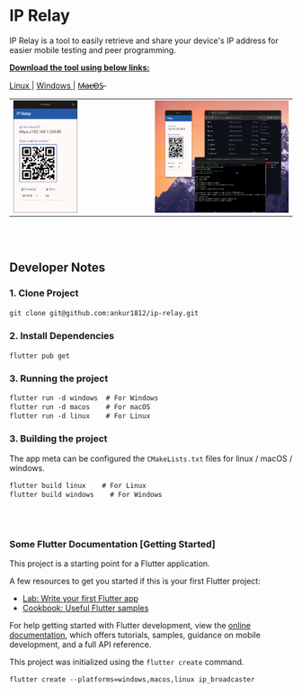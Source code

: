 # IP Relay

IP Relay is a tool to easily retrieve and share your device's IP address for easier mobile testing and peer programming.

<b> <u>Download the tool using below links: </u> </b>
<br>

<a href="https://github.com/ankur1812/ip-relay/raw/refs/heads/main/app-bundles/linux/ip_relay_v0.0.1.tar.xz" download>
  Linux
</a>
| 
<a href="https://github.com/ankur1812/ip-relay/raw/refs/heads/main/app-bundles/win/ip_relay_v0.0.1.zip" download>
  Windows
</a>
| 
<a href="#"> M̶a̶c̶O̶S̶ </a>

<br>

<table>
  <tr>
    <td style="width:50%">
      <img src="./assets/app-screenshot.png" height="200px">
    </td>
    <td style="width:50%">
      <img src="./assets/app-desktop.png" height=200px" />
    </td>
  </tr>
</table>

<br><br>

## Developer Notes

### 1. Clone Project
`git clone git@github.com:ankur1812/ip-relay.git`

### 2. Install Dependencies
`flutter pub get`

### 3. Running the project
```
flutter run -d windows  # For Windows
flutter run -d macos    # For macOS
flutter run -d linux    # For Linux
```

### 3. Building the project

The app meta can be configured the `CMakeLists.txt` files for linux / macOS / windows.

```
flutter build linux    # For Linux
flutter build windows    # For Windows
```

<br><br>

### Some Flutter Documentation [Getting Started]

This project is a starting point for a Flutter application.

A few resources to get you started if this is your first Flutter project:

- [Lab: Write your first Flutter app](https://docs.flutter.dev/get-started/codelab)
- [Cookbook: Useful Flutter samples](https://docs.flutter.dev/cookbook)

For help getting started with Flutter development, view the
[online documentation](https://docs.flutter.dev/), which offers tutorials,
samples, guidance on mobile development, and a full API reference.

This project was initialized using the `flutter create` command.
```
flutter create --platforms=windows,macos,linux ip_broadcaster
```


